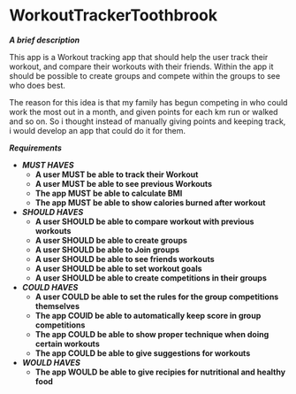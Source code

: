 # WorkoutTrackerToothbrook

<b><i>A brief description</i></b>

This app is a Workout tracking app that should help the user track their workout, and compare their workouts with their friends.
Within the app it should be possible to create groups and compete within the groups to see who does best.

The reason for this idea is that my family has begun competing in who could work the most out in a month, and given points for each km run or walked and so on. 
So i thought instead of manually giving points and keeping track, i would develop an app that could do it for them.


<b><i>Requirements</i><b>
<ul>
<li><i>MUST HAVES</i>
<ul>
<li>A user MUST be able to track their Workout
<li>A user MUST be able to see previous Workouts
<li>The app MUST be able to calculate BMI
<li>The app MUST be able to show calories burned after workout
</ul>
<li><i>SHOULD HAVES</i>
<ul>
<li> A user SHOULD be able to compare workout with previous workouts
<li> A user SHOULD be able to create groups
<li> A user SHOULD be able to Join groups
<li> A user SHOULD be able to see friends workouts
<li> A user SHOULD be able to set workout goals
<li> A user SHOULD be able to create competitions in their groups
</ul>
<li><i>COULD HAVES</i>
<ul>
<li>A user COULD be able to set the rules for the group competitions themselves
<li>The app COUlD be able to automatically keep score in group competitions
<li>The app COULD be able to show proper technique when doing certain workouts
<li>The app COULD be able to give suggestions for workouts
</ul>
<li><i>WOULD HAVES</i>
<ul>
<li>The app WOULD be able to give recipies for nutritional and healthy food
</ul>
</ul
